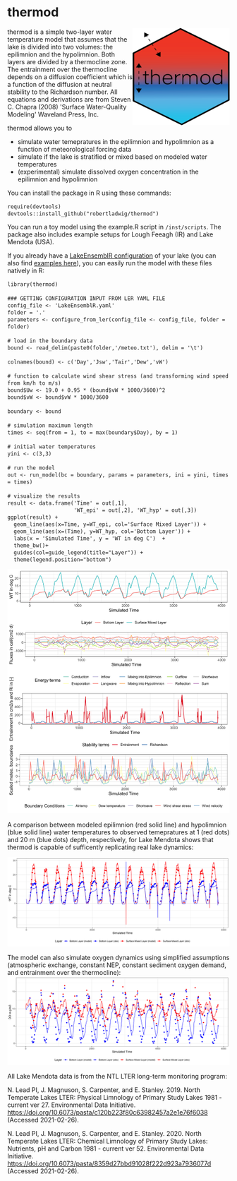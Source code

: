 # thermod
<a href="https://github.com/robertladwig/thermod"><img src="images/thermod.png" align="right" height="220" width="220" ></a>

thermod is a simple two-layer water temperature model that assumes that the lake is divided into two volumes: the epilimnion and the hypolimnion. Both layers are divided by a thermocline zone. The entrainment over the thermocline depends on a diffusion coefficient which is a function of the diffusion at neutral stability to the Richardson number. All equations and derivations are from Steven C. Chapra (2008) 'Surface Water-Quality Modeling' Waveland Press, Inc.

thermod allows you to
- simulate water temepratures in the epilimnion and hypolimnion as a function of meteorological forcing data
- simulate if the lake is stratified or mixed based on modeled water temperatures
- (experimental) simulate dissolved oxygen concentration in the epilimnion and hypolimnion

You can install the package in R using these commands:
```
require(devtools)
devtools::install_github("robertladwig/thermod")
```

You can run a toy model using the example.R script in `/inst/scripts`. The package also includes example setups for Lough Feeagh (IR) and Lake Mendota (USA).

If you already have a [LakeEnsemblR configuration](https://github.com/aemon-j/LakeEnsemblR) of your lake (you can also find [examples here](https://github.com/aemon-j/LER_examples)), you can easily run the model with these files natively in R:
```
library(thermod)

### GETTING CONFIGURATION INPUT FROM LER YAML FILE
config_file <- 'LakeEnsemblR.yaml'
folder = '.'
parameters <- configure_from_ler(config_file <- config_file, folder = folder)

# load in the boundary data
bound <- read_delim(paste0(folder,'/meteo.txt'), delim = '\t')

colnames(bound) <- c('Day','Jsw','Tair','Dew','vW')

# function to calculate wind shear stress (and transforming wind speed from km/h to m/s)
bound$Uw <- 19.0 + 0.95 * (bound$vW * 1000/3600)^2
bound$vW <- bound$vW * 1000/3600

boundary <- bound

# simulation maximum length
times <- seq(from = 1, to = max(boundary$Day), by = 1)

# initial water temperatures
yini <- c(3,3)

# run the model
out <- run_model(bc = boundary, params = parameters, ini = yini, times = times)

# visualize the results
result <- data.frame('Time' = out[,1],
                     'WT_epi' = out[,2], 'WT_hyp' = out[,3])
ggplot(result) +
  geom_line(aes(x=Time, y=WT_epi, col='Surface Mixed Layer')) +
  geom_line(aes(x=(Time), y=WT_hyp, col='Bottom Layer')) +
  labs(x = 'Simulated Time', y = 'WT in deg C')  +
  theme_bw()+
  guides(col=guide_legend(title="Layer")) +
  theme(legend.position="bottom")
```
![](images/2L_visual_result.png)<!-- -->

A comparison between modeled epilimnion (red solid line) and hypolimnion (blue solid line) water temperatures to observed temepratures at 1 (red dots) and 20 m (blue dots) depth, respectively, for Lake Mendota shows that thermod is capable of sufficently replicating real lake dynamics:

![](inst/mendota/2L_compare_mendota.png)<!-- -->

The model can also simulate oxygen dynamics using simplified assumptions (atmospheric exchange, constant NEP, constant sediment oxygen demand, and entrainment over the thermocline):
![](images/oxygen.png)<!-- -->

All Lake Mendota data is from the NTL LTER long-term monitoring program:

N. Lead PI, J. Magnuson, S. Carpenter, and E. Stanley. 2019. North Temperate Lakes LTER: Physical Limnology of Primary Study Lakes 1981 - current ver 27. Environmental Data Initiative. https://doi.org/10.6073/pasta/c120b223f80c63982457a2e1e76f6038 (Accessed 2021-02-26).

N. Lead PI, J. Magnuson, S. Carpenter, and E. Stanley. 2020. North Temperate Lakes LTER: Chemical Limnology of Primary Study Lakes: Nutrients, pH and Carbon 1981 - current ver 52. Environmental Data Initiative. https://doi.org/10.6073/pasta/8359d27bbd91028f222d923a7936077d (Accessed 2021-02-26).
